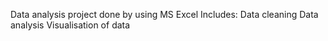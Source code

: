 Data analysis project done by using MS Excel
Includes:
    Data cleaning
    Data analysis
    Visualisation of data

